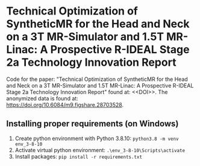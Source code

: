 # Technical Optimization of SyntheticMR for the Head and Neck on a 3T MR-Simulator and 1.5T MR-Linac: A Prospective R-IDEAL Stage 2a Technology Innovation Report
Code for the paper: "Technical Optimization of SyntheticMR for the Head and Neck on a 3T MR-Simulator and 1.5T MR-Linac: A Prospective R-IDEAL Stage 2a Technology Innovation Report" found at: <\<DOI\>>. The anonymized data is found at: https://doi.org/10.6084/m9.figshare.28703528.

## Installing proper requirements (on Windows)
1. Create python environment with Python 3.8.10: `python3.8 -m venv env_3-8-10`
2. Activate virtual python environment: `.\env_3-8-10\Scripts\activate`
3. Install packages: `pip install -r requirements.txt`
